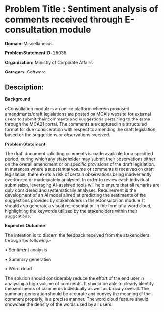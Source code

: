 # **Problem Title  :** Sentiment analysis of comments received through E-consultation module

**Domain:**  	Miscellaneous

**Problem Statement ID:** 25035

**Organization:**  Ministry of Corporate Affairs

**Category:** Software

## **Description:** 	

**Background**

eConsultation module is an online platform wherein proposed amendments/draft legislations are posted on MCA's website for external users to submit their comments and suggestions pertaining to the same through the MCA21 portal. The comments are captured in a structured format for due consideration with respect to amending the draft legislation, based on the suggestions or observations received.

**Problem Statement**

The draft document soliciting comments is made available for a specified period, during which any stakeholder may submit their observations either on the overall amendment or on specific provisions of the draft legislation. In instances where a substantial volume of comments is received on draft legislation, there exists a risk of certain observations being inadvertently overlooked or inadequately analysed. In order to review each individual submission, leveraging AI-assisted tools will help ensure that all remarks are duly considered and systematically analysed. Requirement is the development of an AI model aimed at predicting the sentiments of the suggestions provided by stakeholders in the eConsultation module. It should also generate a visual representation in the form of a word cloud, highlighting the keywords utilised by the stakeholders within their suggestions.

**Expected Outcome**

The intention is to discern the feedback received from the stakeholders through the following:-

• Sentiment analysis

• Summary generation

• Word cloud

The solution should considerably reduce the effort of the end user in analysing a high volume of comments. It should be able to clearly identify the sentiments of comments individually as well as broadly overall. The summary generation should be accurate and convey the meaning of the comment properly, in a precise manner. The word cloud feature should showcase the density of the words used by all users.